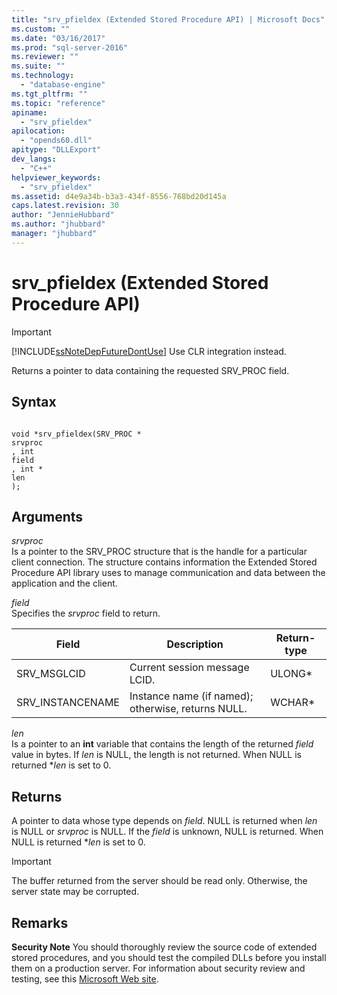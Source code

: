```yaml
---
title: "srv_pfieldex (Extended Stored Procedure API) | Microsoft Docs"
ms.custom: ""
ms.date: "03/16/2017"
ms.prod: "sql-server-2016"
ms.reviewer: ""
ms.suite: ""
ms.technology: 
  - "database-engine"
ms.tgt_pltfrm: ""
ms.topic: "reference"
apiname: 
  - "srv_pfieldex"
apilocation: 
  - "opends60.dll"
apitype: "DLLExport"
dev_langs: 
  - "C++"
helpviewer_keywords: 
  - "srv_pfieldex"
ms.assetid: d4e9a34b-b3a3-434f-8556-768bd20d145a
caps.latest.revision: 30
author: "JennieHubbard"
ms.author: "jhubbard"
manager: "jhubbard"
---
```

# srv_pfieldex (Extended Stored Procedure API)
    
> [!IMPORTANT]  
>  [!INCLUDE[ssNoteDepFutureDontUse](../../includes/ssnotedepfuturedontuse-md.md)] Use CLR integration instead.  
  
 Returns a pointer to data containing the requested SRV_PROC field.  
  
## Syntax  
  
```  
  
void *srv_pfieldex(SRV_PROC *   
srvproc  
, int   
field  
, int *   
len  
);  
```  
  
## Arguments  
 *srvproc*  
 Is a pointer to the SRV_PROC structure that is the handle for a particular client connection. The structure contains information the Extended Stored Procedure API library uses to manage communication and data between the application and the client.  
  
 *field*  
 Specifies the *srvproc* field to return.  
  
|Field|Description|Return-type|  
|-----------|-----------------|------------------|  
|SRV_MSGLCID|Current session message LCID.|ULONG*|  
|SRV_INSTANCENAME|Instance name (if named); otherwise, returns NULL.|WCHAR*|  
  
 *len*  
 Is a pointer to an **int** variable that contains the length of the returned *field* value in bytes. If *len* is NULL, the length is not returned. When NULL is returned **len* is set to 0.  
  
## Returns  
 A pointer to data whose type depends on *field*. NULL is returned when *len* is NULL or *srvproc* is NULL. If the *field* is unknown, NULL is returned. When NULL is returned **len* is set to 0.  
  
> [!IMPORTANT]  
>  The buffer returned from the server should be read only. Otherwise, the server state may be corrupted.  
  
## Remarks  
 **Security Note** You should thoroughly review the source code of extended stored procedures, and you should test the compiled DLLs before you install them on a production server. For information about security review and testing, see this [Microsoft Web site](http://go.microsoft.com/fwlink/?LinkID=54761&amp;clcid=0x409http://msdn.microsoft.com/security/).  
  
  